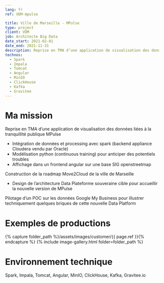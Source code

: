 ```yaml
---
lang: fr
ref: VDM-mpulse

title: Ville de Marseille - MPulse
type: project
client: VDM
job: Architecte Big Data 
date_start: 2021-02-01
date_end: 2021-11-31
description: Reprise en TMA d’une application de visualisation des données liées à la tranquillité publique MPulse
technos:
  - Spark
  - Impala
  - Tomcat
  - Angular
  - MinIO
  - ClickHouse
  - Kafka
  - Gravitee
---
```

# Ma mission

Reprise en TMA d’une application de visualisation des données liées à la tranquillité publique MPulse
- Intégration de données et processing avec spark (backend appliance Cloudera vendu par Oracle)
- Modélisation python (continuous training) pour anticiper des potentiels troubles 
- Affichage dans un frontend angular sur une base SIG openstreetmap

Construction de la roadmap Move2Cloud de la ville de Marseille
- Design de l’architecture Data Plateforme souveraine cible pour accueillir la nouvelle version de MPulse

Pilotage d’un POC sur les données Google My Business pour illustrer techniquement quelques briques de cette nouvelle Data Platform

# Exemples de productions
{% capture folder_path %}/assets/images/customer/{{ page.ref }}{% endcapture %}
{% include image-gallery.html folder=folder_path %}

# Environnement technique
Spark, Impala, Tomcat, Angular, MinIO, ClickHouse, Kafka, Gravitee.io
